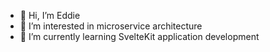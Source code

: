 - 👋 Hi, I’m Eddie
- 👀 I’m interested in microservice architecture
- 🌱 I’m currently learning SvelteKit application development

<!---
esantosrcj/esantosrcj is a ✨ special ✨ repository because its `README.md` (this file) appears on your GitHub profile.
You can click the Preview link to take a look at your changes.
--->
